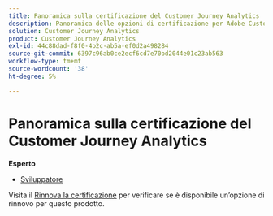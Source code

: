```yaml
---
title: Panoramica sulla certificazione del Customer Journey Analytics
description: Panoramica delle opzioni di certificazione per Adobe Customer Journey Analytics
solution: Customer Journey Analytics
product: Customer Journey Analytics
exl-id: 44c88dad-f8f0-4b2c-ab5a-ef0d2a498284
source-git-commit: 6397c96ab0ce2ecf6cd7e70bd2044e01c23ab563
workflow-type: tm+mt
source-wordcount: '38'
ht-degree: 5%

---
```


# Panoramica sulla certificazione del Customer Journey Analytics

**Esperto**

* [Sviluppatore](/help/certifications/acja/acja-e-developer.md) <!--AD0-E604-->

Visita il [Rinnova la certificazione](/help/certifications/renew.md) per verificare se è disponibile un’opzione di rinnovo per questo prodotto.
